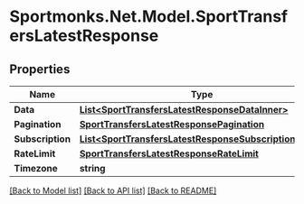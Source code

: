 # Sportmonks.Net.Model.SportTransfersLatestResponse

## Properties

Name | Type | Description | Notes
------------ | ------------- | ------------- | -------------
**Data** | [**List&lt;SportTransfersLatestResponseDataInner&gt;**](SportTransfersLatestResponseDataInner.md) |  | [optional] 
**Pagination** | [**SportTransfersLatestResponsePagination**](SportTransfersLatestResponsePagination.md) |  | [optional] 
**Subscription** | [**List&lt;SportTransfersLatestResponseSubscriptionInner&gt;**](SportTransfersLatestResponseSubscriptionInner.md) |  | [optional] 
**RateLimit** | [**SportTransfersLatestResponseRateLimit**](SportTransfersLatestResponseRateLimit.md) |  | [optional] 
**Timezone** | **string** |  | [optional] 

[[Back to Model list]](../README.md#documentation-for-models) [[Back to API list]](../README.md#documentation-for-api-endpoints) [[Back to README]](../README.md)

